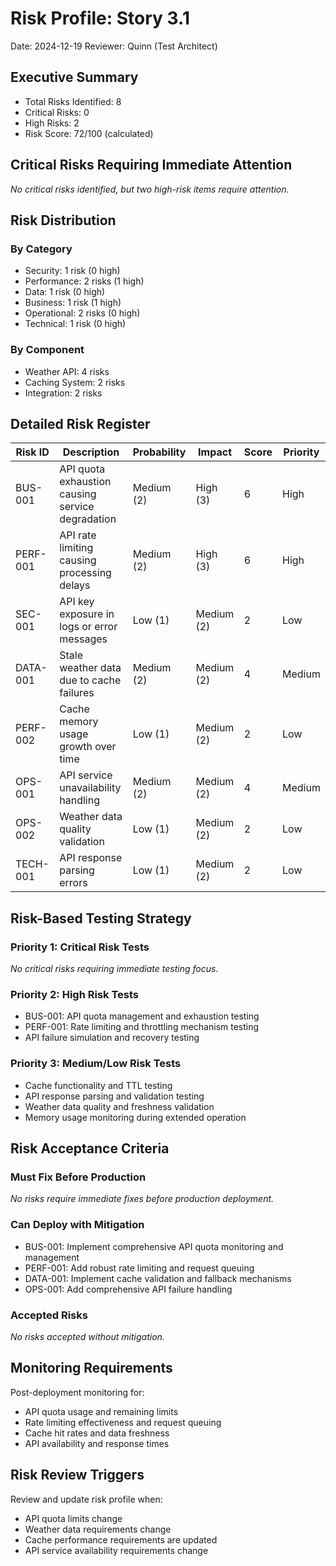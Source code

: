 # Risk Profile: Story 3.1

Date: 2024-12-19
Reviewer: Quinn (Test Architect)

## Executive Summary

- Total Risks Identified: 8
- Critical Risks: 0
- High Risks: 2
- Risk Score: 72/100 (calculated)

## Critical Risks Requiring Immediate Attention

*No critical risks identified, but two high-risk items require attention.*

## Risk Distribution

### By Category

- Security: 1 risk (0 high)
- Performance: 2 risks (1 high)
- Data: 1 risk (0 high)
- Business: 1 risk (1 high)
- Operational: 2 risks (0 high)
- Technical: 1 risk (0 high)

### By Component

- Weather API: 4 risks
- Caching System: 2 risks
- Integration: 2 risks

## Detailed Risk Register

| Risk ID | Description | Probability | Impact | Score | Priority |
|---------|-------------|-------------|---------|-------|----------|
| BUS-001 | API quota exhaustion causing service degradation | Medium (2) | High (3) | 6 | High |
| PERF-001 | API rate limiting causing processing delays | Medium (2) | High (3) | 6 | High |
| SEC-001 | API key exposure in logs or error messages | Low (1) | Medium (2) | 2 | Low |
| DATA-001 | Stale weather data due to cache failures | Medium (2) | Medium (2) | 4 | Medium |
| PERF-002 | Cache memory usage growth over time | Low (1) | Medium (2) | 2 | Low |
| OPS-001 | API service unavailability handling | Medium (2) | Medium (2) | 4 | Medium |
| OPS-002 | Weather data quality validation | Low (1) | Medium (2) | 2 | Low |
| TECH-001 | API response parsing errors | Low (1) | Medium (2) | 2 | Low |

## Risk-Based Testing Strategy

### Priority 1: Critical Risk Tests

*No critical risks requiring immediate testing focus.*

### Priority 2: High Risk Tests

- BUS-001: API quota management and exhaustion testing
- PERF-001: Rate limiting and throttling mechanism testing
- API failure simulation and recovery testing

### Priority 3: Medium/Low Risk Tests

- Cache functionality and TTL testing
- API response parsing and validation testing
- Weather data quality and freshness validation
- Memory usage monitoring during extended operation

## Risk Acceptance Criteria

### Must Fix Before Production

*No risks require immediate fixes before production deployment.*

### Can Deploy with Mitigation

- BUS-001: Implement comprehensive API quota monitoring and management
- PERF-001: Add robust rate limiting and request queuing
- DATA-001: Implement cache validation and fallback mechanisms
- OPS-001: Add comprehensive API failure handling

### Accepted Risks

*No risks accepted without mitigation.*

## Monitoring Requirements

Post-deployment monitoring for:

- API quota usage and remaining limits
- Rate limiting effectiveness and request queuing
- Cache hit rates and data freshness
- API availability and response times

## Risk Review Triggers

Review and update risk profile when:

- API quota limits change
- Weather data requirements change
- Cache performance requirements are updated
- API service availability requirements change
